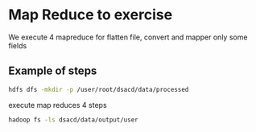 # Map Reduce to exercise

We execute 4 mapreduce for flatten file, convert and mapper only some fields

## Example of steps


```bash
hdfs dfs -mkdir -p /user/root/dsacd/data/processed
```

execute map reduces 4 steps

```bash
hadoop fs -ls dsacd/data/output/user
```

